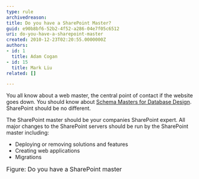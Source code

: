 ```yaml
---
type: rule
archivedreason: 
title: Do you have a SharePoint Master?
guid: e90b8bf6-52b2-4f52-a286-04e7f05c6512
uri: do-you-have-a-sharepoint-master
created: 2010-12-23T02:20:55.0000000Z
authors:
- id: 1
  title: Adam Cogan
- id: 15
  title: Mark Liu
related: []

---
```




  <p>You all know about a web master, the central point of contact if the website goes down. You should know about <a href="/do-you-have-a-＂schema-master＂">Schema Masters for Database Design</a>. SharePoint should be no different.</p>
<p>The SharePoint master should be your companies SharePoint expert. All major changes to the SharePoint servers should be run by the SharePoint master including&#58;&#160;</p>
<ul>
    <li>Deploying or removing solutions and features </li>
    <li>Creating web applications </li>
    <li>Migrations </li>
</ul>
<p><img alt="" src="http&#58;//sharepoint.ssw.com.au/AboutUs/Employees/PublishingImages/JohnLiu.jpg" /><br>
<font class="ms-rteCustom-FigureNormal" size="+0">Figure&#58; Do you have a SharePoint master</font></p>

<br><excerpt class='endintro'></excerpt><br>




